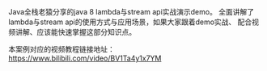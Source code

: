 Java全栈老猿分享的java 8 lambda与stream api实战演示demo。
全面讲解了lambda与stream api的使用方式与应用场景，如果大家跟着demo实战、
配合视频讲解、应该能快速掌握这部分知识点。

本案例对应的视频教程链接地址： https://www.bilibili.com/video/BV1Ta4y1x7YM